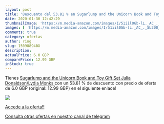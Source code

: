 ```yaml
---
layout: post
title: 'Descuento del 53.81 % en Sugarlump and the Unicorn Book and Toy G'
date: 2020-01-30 12:42:29
thumbnailImage: 'https://m.media-amazon.com/images/I/51iil0Gb-lL._AC_._SL200_.jpg'
images: [ 'https://m.media-amazon.com/images/I/51iil0Gb-lL._AC_._SL200_.jpg' ]
comments: true
category: ofertas
author: ring
slug: 150988940X
description:
actualPrice: 6.0 GBP
comparePrice: 12.99 GBP
inStock: true
---
```


Tienes [Sugarlump and the Unicorn Book and Toy Gift Set  Julia Donaldson/Lydia Monks ](https://www.amazon.com/dp/150988940X/?tag=redken08-20) con un 53.81 % de descuento con precio de oferta de 6.0 GBP (original: 12.99 GBP) en el siguiente enlace!

[![](https://m.media-amazon.com/images/I/51iil0Gb-lL._AC_._SL200_.jpg)](https://www.amazon.com/dp/150988940X/?tag=redken08-20)

[Accede a la oferta!!](https://www.amazon.com/dp/150988940X/?tag=redken08-20)

[Consulta otras ofertas en nuestro canal de telegram](https://t.me/s/ofertas25)
